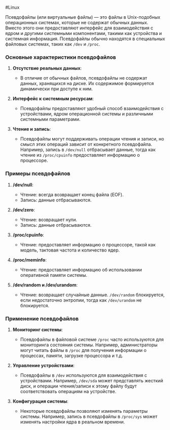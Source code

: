 #Linux 

Псевдофайлы (или виртуальные файлы) — это файлы в Unix-подобных операционных системах, которые не содержат обычных данных. Вместо этого они предоставляют интерфейс для взаимодействия с ядром и другими системными компонентами, такими как устройства и системная информация. Псевдофайлы обычно находятся в специальных файловых системах, таких как `/dev` и `/proc`.

### Основные характеристики псевдофайлов

1. **Отсутствие реальных данных**:
   - В отличие от обычных файлов, псевдофайлы не содержат данных, хранящихся на диске. Их содержимое формируется динамически при доступе к ним.

2. **Интерфейс к системным ресурсам**:
   - Псевдофайлы предоставляют удобный способ взаимодействия с устройствами, ядром операционной системы и различными системными параметрами.

3. **Чтение и запись**:
   - Псевдофайлы могут поддерживать операции чтения и записи, но смысл этих операций зависит от конкретного псевдофайла. Например, запись в `/dev/null` отбрасывает данные, тогда как чтение из `/proc/cpuinfo` предоставляет информацию о процессоре.

### Примеры псевдофайлов

1. **/dev/null**:
   - Чтение: всегда возвращает конец файла (EOF).
   - Запись: данные отбрасываются.

2. **/dev/zero**:
   - Чтение: возвращает нули.
   - Запись: данные отбрасываются.

3. **/proc/cpuinfo**:
   - Чтение: предоставляет информацию о процессоре, такой как модель, тактовая частота и количество ядер.

4. **/proc/meminfo**:
   - Чтение: предоставляет информацию об использовании оперативной памяти системы.

5. **/dev/random и /dev/urandom**:
   - Чтение: возвращает случайные данные. `/dev/random` блокируется, если недостаточно энтропии, тогда как `/dev/urandom` не блокируется.

### Применение псевдофайлов

1. **Мониторинг системы**:
   - Псевдофайлы в файловой системе `/proc` часто используются для мониторинга состояния системы. Например, администраторы могут читать файлы в `/proc` для получения информации о процессах, памяти, загрузке процессора и т.д.

2. **Управление устройствами**:
   - Псевдофайлы в `/dev` используются для взаимодействия с устройствами. Например, `/dev/sda` может представлять жесткий диск, и операции чтения/записи к этому файлу будут соответствовать операциям на устройстве.

3. **Конфигурация системы**:
   - Некоторые псевдофайлы позволяют изменять параметры системы. Например, запись в псевдофайлы в `/proc/sys` может изменять настройки ядра в реальном времени.